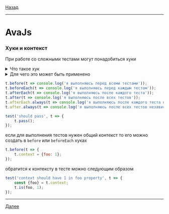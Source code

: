 [Назад](/e2e-stack/slides/13.md)

---

# AvaJs

### Хуки и контекст

При работе со сложными тестами могут понадобиться хуки

<details>
<summary>Что такое хук</summary>

    Функция которая выполняется до/после каждого вашего теста

</details>

<details>
<summary>Для чего это может быть применено</summary>

    Для подготовки окружения или данных которые будут использованы тестами
    а так же для cleanup рутин

</details>

```javascript
t.before(t => console.log('я выполняюсь перед всеми тестами'));
t.beforeEach(t => console.log('я выполняюсь перед каждым тестом'));
t.afterEach(t => console.log('я выполняюсь после каждого теста'));
t.after(t => console.log('я выполняюсь после всех тестов'));
t.afterEach.always(t => console.log('я выполняюсь после каждого теста независимо от ошибок'));
t.after.always(t => console.log('я выполняюсь после всех тестов независимо от ошибок'));

test('should pass', t => {
    t.pass();
});
```

если для выполнения тестов нужен общий контекст то его можно создать в `before` или `beforeEach` хуках

```javascript
t.before(t => {
    t.context = {foo: 1};
});
```

обратится к контексту в тесте можно следующим образом

```javascript
test('context should have 1 in foo property', t => {
    const {foo} = t.context;
    t.is(foo, 1);
});
```

---

[Далее](/e2e-stack/slides/15.md)
